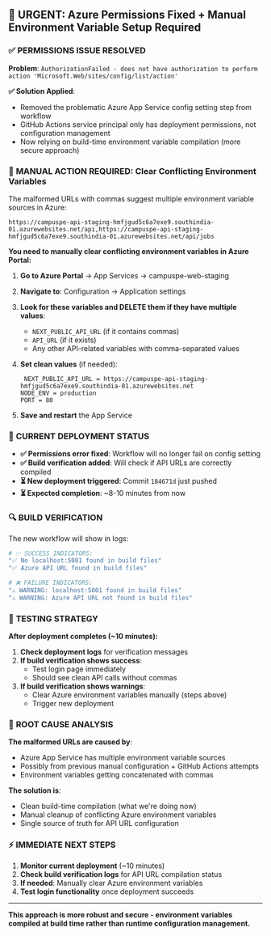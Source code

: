 ## 🚨 URGENT: Azure Permissions Fixed + Manual Environment Variable Setup Required

### ✅ **PERMISSIONS ISSUE RESOLVED**

**Problem**: `AuthorizationFailed - does not have authorization to perform action 'Microsoft.Web/sites/config/list/action'`

**✅ Solution Applied**:

- Removed the problematic Azure App Service config setting step from workflow
- GitHub Actions service principal only has deployment permissions, not configuration management
- Now relying on build-time environment variable compilation (more secure approach)

### 🔧 **MANUAL ACTION REQUIRED: Clear Conflicting Environment Variables**

The malformed URLs with commas suggest multiple environment variable sources in Azure:

```
https://campuspe-api-staging-hmfjgud5c6a7exe9.southindia-01.azurewebsites.net/api,https://campuspe-api-staging-hmfjgud5c6a7exe9.southindia-01.azurewebsites.net/api/jobs
```

**You need to manually clear conflicting environment variables in Azure Portal:**

1. **Go to Azure Portal** → App Services → campuspe-web-staging
2. **Navigate to**: Configuration → Application settings
3. **Look for these variables and DELETE them if they have multiple values**:
   - `NEXT_PUBLIC_API_URL` (if it contains commas)
   - `API_URL` (if it exists)
   - Any other API-related variables with comma-separated values

4. **Set clean values** (if needed):

   ```
    NEXT_PUBLIC_API_URL = https://campuspe-api-staging-hmfjgud5c6a7exe9.southindia-01.azurewebsites.net
   NODE_ENV = production
   PORT = 80
   ```

5. **Save and restart** the App Service

### 🎯 **CURRENT DEPLOYMENT STATUS**

- **✅ Permissions error fixed**: Workflow will no longer fail on config setting
- **✅ Build verification added**: Will check if API URLs are correctly compiled
- **⏳ New deployment triggered**: Commit `184671d` just pushed
- **⏳ Expected completion**: ~8-10 minutes from now

### 🔍 **BUILD VERIFICATION**

The new workflow will show in logs:

```bash
# ✅ SUCCESS INDICATORS:
"✅ No localhost:5001 found in build files"
"✅ Azure API URL found in build files"

# ❌ FAILURE INDICATORS:
"⚠️ WARNING: localhost:5001 found in build files"
"⚠️ WARNING: Azure API URL not found in build files"
```

### 🧪 **TESTING STRATEGY**

**After deployment completes (~10 minutes):**

1. **Check deployment logs** for verification messages
2. **If build verification shows success**:
   - Test login page immediately
   - Should see clean API calls without commas
3. **If build verification shows warnings**:
   - Clear Azure environment variables manually (steps above)
   - Trigger new deployment

### 🚀 **ROOT CAUSE ANALYSIS**

**The malformed URLs are caused by**:

- Azure App Service has multiple environment variable sources
- Possibly from previous manual configuration + GitHub Actions attempts
- Environment variables getting concatenated with commas

**The solution is**:

- Clean build-time compilation (what we're doing now)
- Manual cleanup of conflicting Azure environment variables
- Single source of truth for API URL configuration

### ⚡ **IMMEDIATE NEXT STEPS**

1. **Monitor current deployment** (~10 minutes)
2. **Check build verification logs** for API URL compilation status
3. **If needed**: Manually clear Azure environment variables
4. **Test login functionality** once deployment succeeds

---

**This approach is more robust and secure - environment variables compiled at build time rather than runtime configuration management.**
